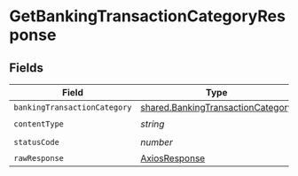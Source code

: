# GetBankingTransactionCategoryResponse


## Fields

| Field                                                                                  | Type                                                                                   | Required                                                                               | Description                                                                            |
| -------------------------------------------------------------------------------------- | -------------------------------------------------------------------------------------- | -------------------------------------------------------------------------------------- | -------------------------------------------------------------------------------------- |
| `bankingTransactionCategory`                                                           | [shared.BankingTransactionCategory](../../models/shared/bankingtransactioncategory.md) | :heavy_minus_sign:                                                                     | Success                                                                                |
| `contentType`                                                                          | *string*                                                                               | :heavy_check_mark:                                                                     | N/A                                                                                    |
| `statusCode`                                                                           | *number*                                                                               | :heavy_check_mark:                                                                     | N/A                                                                                    |
| `rawResponse`                                                                          | [AxiosResponse](https://axios-http.com/docs/res_schema)                                | :heavy_minus_sign:                                                                     | N/A                                                                                    |